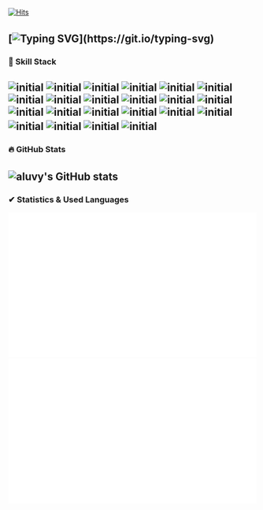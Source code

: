 [![Hits](https://hits.seeyoufarm.com/api/count/incr/badge.svg?url=https%3A%2F%2Fgithub.com%2Faluvy&count_bg=%23E582D8&title_bg=%23193549&icon=github.svg&icon_color=%23FFFFFF&title=hits&edge_flat=false)](https://hits.seeyoufarm.com)

[![Typing SVG](https://readme-typing-svg.herokuapp.com?font=Fira+Code&weight=600&duration=3000&pause=5000&color=033963&width=435&lines=Hi%F0%9F%96%90+Thank+you+for+visiting+GitHub.)](https://git.io/typing-svg)
　
---
   
### 👻 Skill Stack
![initial](https://img.shields.io/badge/html5-f44b21?style=flat-square&logo=html5&logoColor=white)
![initial](https://img.shields.io/badge/css3-3492ff?style=flat-square&logo=css3&logoColor=white)
![initial](https://img.shields.io/badge/Javascript-fecc00?style=flat-square&logo=javascript&logoColor=white)
![initial](https://img.shields.io/badge/ES6-fecc00?style=flat-square&logo=javascript&logoColor=white)
![initial](https://img.shields.io/badge/jquery-3484d2?style=flat-square&logo=jquery&logoColor=white)
![initial](https://img.shields.io/badge/react-48cef7?style=flat-square&logo=react&logoColor=white)
![initial](https://img.shields.io/badge/vue.js-4fc08d?style=flat-square&logo=vue.js&logoColor=white)
![initial](https://img.shields.io/badge/npm-cc3534?style=flat-square&logo=npm&logoColor=white)
![initial](https://img.shields.io/badge/webpack-1b74ba?style=flat-square&logo=webpack&logoColor=white)
![initial](https://img.shields.io/badge/babel-f8e01e?style=flat-square&logo=babel&logoColor=white)
![initial](https://img.shields.io/badge/ESLint-4930bd?style=flat-square&logo=eslint&logoColor=white)
![initial](https://img.shields.io/badge/prettier-ea5e5e?style=flat-square&logo=prettier&logoColor=white)
![initial](https://img.shields.io/badge/VScode-0076c6?style=flat-square&logo=visualstudiocode&logoColor=white)
![initial](https://img.shields.io/badge/github-202b3c?style=flat-square&logo=github&logoColor=white)
![initial](https://img.shields.io/badge/bootstrap-7952b3?style=flat-square&logo=bootstrap&logoColor=white)
![initial](https://img.shields.io/badge/wordpress-005571?style=flat-square&logo=wordpress&logoColor=white)
![initial](https://img.shields.io/badge/json-21c25e?style=flat-square&logo=json&logoColor=white)
![initial](https://img.shields.io/badge/python-3776AB?style=flat-square&logo=python&logoColor=white)
![initial](https://img.shields.io/badge/photoshop-148eff?style=flat-square&logo=adobephotoshop&logoColor=white)
![initial](https://img.shields.io/badge/illustrator-ff9a00?style=flat-square&logo=adobeillustrator&logoColor=white)
![initial](https://img.shields.io/badge/figma-F24E1E?style=flat-square&logo=figma&logoColor=white)
![initial](https://img.shields.io/badge/xd-FF61F6?style=flat-square&logo=adobexd&logoColor=white)
　
---
   
### 🔥 GitHub Stats
![aluvy's GitHub stats](https://github-readme-stats.vercel.app/api?username=aluvy&hide=contribs,prs&show_icons=true&&theme=cobalt)
　
---
   
### ✔ Statistics & Used Languages
![](https://github.com/aluvy/github-stats-transparent/blob/output/generated/overview.svg)
![](https://github.com/aluvy/github-stats-transparent/blob/output/generated/languages.svg)

<!--
<a href="2">
   <img src="https://raw.githubusercontent.com/aluvy/github-stats-transparent/output/generated/overview.svg" width="49.2%" />

   
   <img src="https://raw.githubusercontent.com/aluvy/github-stats-transparent/output/generated/languages.svg" width="49.2%" />
</a>
-->

